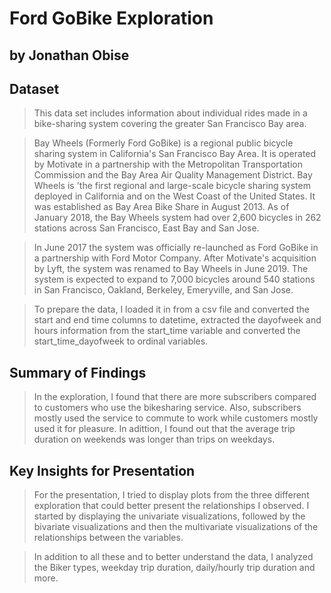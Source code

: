 # Ford GoBike Exploration
## by Jonathan Obise


## Dataset

> This data set includes information about individual rides made in a bike-sharing system covering the greater San Francisco Bay area.

> Bay Wheels (Formerly Ford GoBike) is a regional public bicycle sharing system in California's San Francisco Bay Area. It is operated by Motivate in a partnership with the Metropolitan Transportation Commission and the Bay Area Air Quality Management District. Bay Wheels is 'the first regional and large-scale bicycle sharing system deployed in California and on the West Coast of the United States. It was established as Bay Area Bike Share in August 2013. As of January 2018, the Bay Wheels system had over 2,600 bicycles in 262 stations across San Francisco, East Bay and San Jose.

> In June 2017 the system was officially re-launched as Ford GoBike in a partnership with Ford Motor Company. After Motivate's acquisition by Lyft, the system was renamed to Bay Wheels in June 2019. The system is expected to expand to 7,000 bicycles around 540 stations in San Francisco, Oakland, Berkeley, Emeryville, and San Jose.

> To prepare the data, I loaded it in from a csv file and converted the start and end time columns to datetime, extracted the dayofweek and hours information from the start_time variable and converted the start_time_dayofweek to ordinal variables.


## Summary of Findings

> In the exploration, I found that there are more subscribers compared to customers who use the bikesharing service. Also, subscribers mostly used the service to commute to work while customers mostly used it for pleasure. In adittion, I found out that the average trip duration on weekends was longer than trips on weekdays.


## Key Insights for Presentation

> For the presentation, I tried to display plots from the three different exploration that could better present the relationships I observed. I started by displaying the univariate visualizations, followed by the bivariate visualizations and then the multivariate visualizations of the relationships between the variables.

> In addition to all these and to better understand the data, I analyzed the Biker types, weekday trip duration, daily/hourly trip duration and more.
